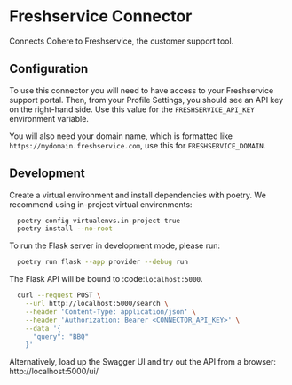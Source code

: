 # Freshservice Connector

Connects Cohere to Freshservice, the customer support tool.

## Configuration

To use this connector you will need to have access to your Freshservice support portal. Then, from your Profile Settings, you should see an API key on the right-hand side. Use this value for the `FRESHSERVICE_API_KEY` environment variable.

You will also need your domain name, which is formatted like `https://mydomain.freshservice.com`, use this for `FRESHSERVICE_DOMAIN`.

## Development

Create a virtual environment and install dependencies with poetry. We recommend using in-project virtual environments:

```bash
  poetry config virtualenvs.in-project true
  poetry install --no-root
```

To run the Flask server in development mode, please run:

```bash
  poetry run flask --app provider --debug run
```

The Flask API will be bound to :code:`localhost:5000`.

```bash
  curl --request POST \
    --url http://localhost:5000/search \
    --header 'Content-Type: application/json' \
    --header 'Authorization: Bearer <CONNECTOR_API_KEY>' \
    --data '{
      "query": "BBQ"
    }'
```

Alternatively, load up the Swagger UI and try out the API from a browser: http://localhost:5000/ui/
